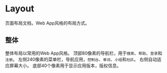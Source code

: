 # Layout

页面布局文档，Web App风格的布局方式。

## 整体

整体布局以常用的Web App风格。
顶部80像素的导航栏，用于`搜索`、`帮助`、`登录`和`注册`。
左侧240像素的菜单栏，导航应用，`控制台`、`单词`、`小组`和`社区`。
右侧自动适应屏幕大小。
底部40个像素用于显示应用版本，版权信息。
